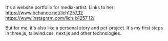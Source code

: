 It's a website portfolio for media-artist.
Links to her:
https://www.behance.net/lich1257_12
https://www.instagram.com/lich_b1257_12/

But for me, it's also like a personal story and pet-project.
It's my first steps in three.js, tailwind.css, next.js and other technologies.
